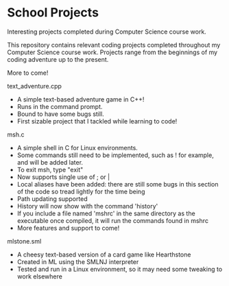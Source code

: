 # School Projects
Interesting projects completed during Computer Science course work.

This repository contains relevant coding projects completed throughout my Computer Science course work.
Projects range from the beginnings of my coding adventure up to the present.

More to come!

text_adventure.cpp
- A simple text-based adventure game in C++!
- Runs in the command prompt.
- Bound to have some bugs still.
- First sizable project that I tackled while learning to code!

msh.c
- A simple shell in C for Linux environments.
- Some commands still need to be implemented, such as ! for example, and will be added later.
- To exit msh, type "exit"
- Now supports single use of ; or |
- Local aliases have been added: there are still some bugs in this section of the code so tread lightly for the time being
- Path updating supported
- History will now show with the command 'history'
- If you include a file named 'mshrc' in the same directory as the executable once compiled, it will run the commands found in mshrc
- More features and support to come!

mlstone.sml
- A cheesy text-based version of a card game like Hearthstone
- Created in ML using the SMLNJ interpreter
- Tested and run in a Linux environment, so it may need some tweaking to work elsewhere
